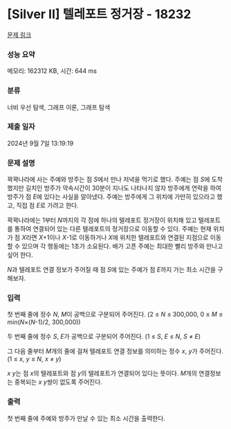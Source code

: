 # [Silver II] 텔레포트 정거장 - 18232 

[문제 링크](https://www.acmicpc.net/problem/18232) 

### 성능 요약

메모리: 162312 KB, 시간: 644 ms

### 분류

너비 우선 탐색, 그래프 이론, 그래프 탐색

### 제출 일자

2024년 9월 7일 13:19:19

### 문제 설명

<p>꽉꽉나라에 사는 주예와 방주는 점 <em>S</em>에서 만나 저녁을 먹기로 했다. 주예는 점 <em>S</em>에 도착했지만 길치인 방주가 약속시간이 30분이 지나도 나타나지 않자 방주에게 연락을 하여 방주가 점 <em>E</em>에 있다는 사실을 알아냈다. 주예는 방주에게 그 위치에 가만히 있으라고 했고, 직접 점 <em>E</em>로 가려고 한다.</p>

<p>꽉꽉나라에는 1부터 <em>N</em>까지의 각 점에 하나의 텔레포트 정거장이 위치해 있고 텔레포트를 통하여 연결되어 있는 다른 텔레포트의 정거장으로 이동할 수 있다. 주예는 현재 위치가 점 <em>X</em>라면 <em>X</em>+1이나 <em>X</em>-1로 이동하거나 <em>X</em>에 위치한 텔레포트와 연결된 지점으로 이동할 수 있으며 각 행동에는 1초가 소요된다. 배가 고픈 주예는 최대한 빨리 방주와 만나고 싶어 한다.</p>

<p><em>N</em>과 텔레포트 연결 정보가 주어질 때 점 <em>S</em>에 있는 주예가 점 <em>E</em>까지 가는 최소 시간을 구해보자.</p>

### 입력 

 <p>첫 번째 줄에 정수 <em>N</em>, <em>M</em>이 공백으로 구분되어 주어진다. (2 ≤ <em>N</em> ≤ 300,000, 0 ≤ <em>M</em> ≤ min(<em>N</em>×(<em>N</em>-1)/2, 300,000))</p>

<p>두 번째 줄에 정수 <em>S</em>, <em>E</em>가 공백으로 구분되어 주어진다. (1 ≤ <em>S</em>, <em>E</em> ≤ <em>N</em>, <em>S</em> ≠ <em>E</em>)</p>

<p>그 다음 줄부터 <em>M</em>개의 줄에 걸쳐 텔레포트 연결 정보를 의미하는 정수 <em>x</em>, <em>y</em>가 주어진다. (1 ≤ <em>x</em>, <em>y</em> ≤ <em>N</em>, <em>x</em> ≠ <em>y</em>)</p>

<p><em>x</em> <em>y</em>는 점 <em>x</em>의 텔레포트와 점 <em>y</em>의 텔레포트가 연결되어 있다는 뜻이다. <em>M</em>개의 연결정보는 중복되는 <em>x y</em>쌍이 없도록 주어진다.</p>

### 출력 

 <p>첫 번째 줄에 주예와 방주가 만날 수 있는 최소 시간을 출력한다.</p>


